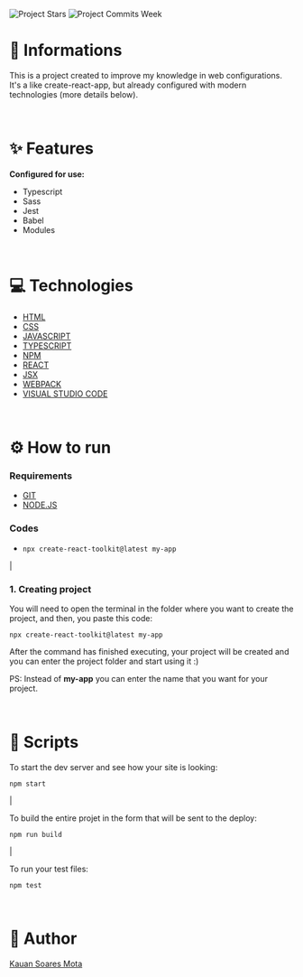 ![Project Stars](https://img.shields.io/github/stars/4kauanmota/create-react-toolkit?color=1e90ff) ![Project Commits Week](https://img.shields.io/github/commit-activity/w/4kauanmota/create-react-toolkit?color=1e90ff)

# 📄 **Informations**

This is a project created to improve my knowledge in web configurations. It's a like create-react-app, but already configured with modern technologies (more details below).

<br>

# ✨ **Features**

**Configured for use:**

- Typescript
- Sass
- Jest
- Babel
- Modules

<br>

# 💻 **Technologies**

- [HTML](https://developer.mozilla.org/pt-BR/docs/Web/HTML)
- [CSS](https://developer.mozilla.org/pt-BR/docs/Web/CSS)
- [JAVASCRIPT](https://developer.mozilla.org/pt-BR/docs/Web/JavaScript)
- [TYPESCRIPT](https://www.typescriptlang.org/)
- [NPM](https://www.npmjs.com/)
- [REACT](https://react.dev/)
- [JSX](https://pt-br.legacy.reactjs.org/docs/introducing-jsx.html)
- [WEBPACK](https://webpack.js.org/)
- [VISUAL STUDIO CODE](https://code.visualstudio.com/)

<br>

# ⚙️ **How to run**

### Requirements

- [GIT](https://git-scm.com/)
- [NODE.JS](https://nodejs.org/en)

### Codes

- `npx create-react-toolkit@latest my-app`

|

### 1. Creating project

You will need to open the terminal in the folder where you want to create the project, and then, you paste this code:

```
npx create-react-toolkit@latest my-app
```

After the command has finished executing, your project will be created and you can enter the project folder and start using it :)

PS: Instead of **my-app** you can enter the name that you want for your project.

<br>

# 📱 **Scripts**

To start the dev server and see how your site is looking:

```
npm start
```

|

To build the entire projet in the form that will be sent to the deploy:

```
npm run build
```

|

To run your test files:

```
npm test
```

<br>

# 📝 **Author**

[Kauan Soares Mota](https://github.com/4kauanmota)

